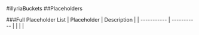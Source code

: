 #illyriaBuckets
##Placeholders

###Full Placeholder List
| Placeholder | Description |
| ----------- | ----------- |
|  |  |
